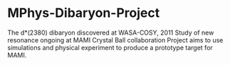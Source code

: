 ﻿# MPhys-Dibaryon-Project

The d*(2380) dibaryon discovered at WASA-COSY, 2011
Study of new resonance ongoing at MAMI Crystal Ball collaboration
Project aims to use simulations and physical experiment  to produce a prototype target for MAMI.
